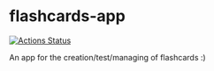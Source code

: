 # flashcards-app
[![Actions Status](https://github.com/darren1ch/flashcards-app/workflows/Build%20and%20deploy%20Flashcards%20App%20on%20push/badge.svg)](https://github.com/darren1ch/flashcards-app/actions)

An app for the creation/test/managing of flashcards :)
